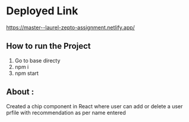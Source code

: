 # Deployed Link
https://master--laurel-zepto-assignment.netlify.app/


## How to run the Project

1. Go to base directy
2. npm i
3. npm start


## About : 

Created a chip component in React where user can add or delete a user prfile with recommendation as per name entered
